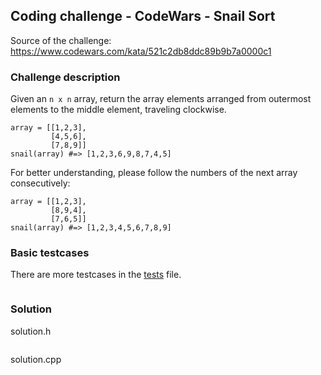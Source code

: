 ## Coding challenge - CodeWars - Snail Sort

Source of the challenge: https://www.codewars.com/kata/521c2db8ddc89b9b7a0000c1

### Challenge description

Given an `n x n` array, return the array elements arranged from outermost elements to the middle element, traveling clockwise.

```
array = [[1,2,3],
         [4,5,6],
         [7,8,9]]
snail(array) #=> [1,2,3,6,9,8,7,4,5]
```

For better understanding, please follow the numbers of the next array consecutively:

```
array = [[1,2,3],
         [8,9,4],
         [7,6,5]]
snail(array) #=> [1,2,3,4,5,6,7,8,9]
```

### Basic testcases

There are more testcases in the [tests](/tests/test_solution.cpp) file.

```c++
```

### Solution

solution.h

```c++
```

solution.cpp

```c++
```
